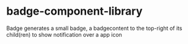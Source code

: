 # badge-component-library
Badge generates a small badge, a badgecontent to the top-right of its child(ren) to show notification over a app icon
